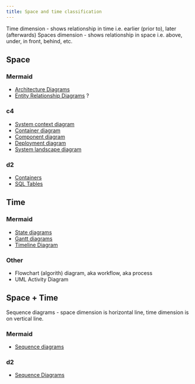 ```yaml
---
title: Space and time classification
---
```


Time dimension - shows relationship in time i.e. earlier (prior to), later (afterwards)
Spaces dimension - shows relationship in space i.e. above, under, in front, behind, etc.

## Space

### Mermaid

- [Architecture Diagrams](https://mermaid.js.org/syntax/architecture.html)
- [Entity Relationship Diagrams](https://mermaid.js.org/syntax/entityRelationshipDiagram.html) ?

### c4

- [System context diagram](https://c4model.com/diagrams/system-context)
- [Container diagram](https://c4model.com/diagrams/container)
- [Component diagram](https://c4model.com/diagrams/component)
- [Deployment diagram](https://c4model.com/diagrams/deployment)
- [System landscape diagram](https://c4model.com/diagrams/system-landscape)

### d2

- [Containers](https://d2lang.com/tour/containers)
- [SQL Tables](https://d2lang.com/tour/sql-tables)

## Time

### Mermaid

- [State diagrams](https://mermaid.js.org/syntax/stateDiagram.html)
- [Gantt diagrams](https://mermaid.js.org/syntax/gantt.html)
- [Timeline Diagram](https://mermaid.js.org/syntax/timeline.html)

### Other

- Flowchart (algorith) diagram, aka workflow, aka process
- UML Activity Diagram

## Space + Time

Sequence diagrams - space dimension is horizontal line, time dimension is on vertical line.

### Mermaid

- [Sequence diagrams](https://mermaid.js.org/syntax/sequenceDiagram.html)

### d2

- [Sequence Diagrams](https://d2lang.com/tour/sequence-diagrams)

